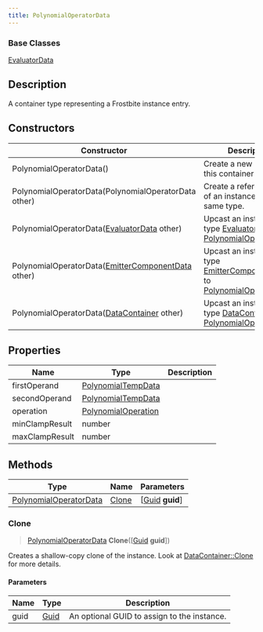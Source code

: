 ```yaml
---
title: PolynomialOperatorData
---
```

### Base Classes

[EvaluatorData](EvaluatorData)

## Description

A container type representing a Frostbite instance entry.

## Constructors

| Constructor                                                                       | Description                                                                                                                         |
| --------------------------------------------------------------------------------- | ----------------------------------------------------------------------------------------------------------------------------------- |
| PolynomialOperatorData()                                                          | Create a new instance of this container type.                                                                                       |
| PolynomialOperatorData(PolynomialOperatorData other)                              | Create a reference copy of an instance of the same type.                                                                            |
| PolynomialOperatorData([EvaluatorData](EvaluatorData) other)                      | Upcast an instance of type [EvaluatorData](EvaluatorData) to [PolynomialOperatorData](PolynomialOperatorData).                      |
| PolynomialOperatorData([EmitterComponentData](EmitterComponentData) other)        | Upcast an instance of type [EmitterComponentData](EmitterComponentData) to [PolynomialOperatorData](PolynomialOperatorData).        |
| PolynomialOperatorData([DataContainer](/vext/ref/shared/class/datacontainer) other) | Upcast an instance of type [DataContainer](/vext/ref/shared/class/datacontainer) to [PolynomialOperatorData](PolynomialOperatorData). |

## Properties

| Name           | Type                                       | Description |
| -------------- | ------------------------------------------ | ----------- |
| firstOperand   | [PolynomialTempData](PolynomialTempData)   |             |
| secondOperand  | [PolynomialTempData](PolynomialTempData)   |             |
| operation      | [PolynomialOperation](PolynomialOperation) |             |
| minClampResult | number                                     |             |
| maxClampResult | number                                     |             |

## Methods

| Type                                             | Name            | Parameters                                     |
| ------------------------------------------------ | --------------- | ---------------------------------------------- |
| [PolynomialOperatorData](PolynomialOperatorData) | [Clone](#clone) | \[[Guid](/vext/ref/shared/class/guid) **guid**\] |

### Clone

> [PolynomialOperatorData](PolynomialOperatorData) **Clone**(\[[Guid](/vext/ref/shared/class/guid) **guid**\])

Creates a shallow-copy clone of the instance. Look at [DataContainer::Clone](/vext/ref/shared/class/datacontainer#clone) for more details.

#### Parameters

| Name | Type         | Description                                 |
| ---- | ------------ | ------------------------------------------- |
| guid | [Guid](Guid) | An optional GUID to assign to the instance. |
